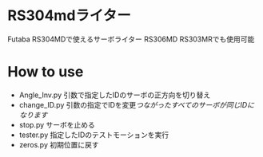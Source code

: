 # RS304mdライター
Futaba RS304MDで使えるサーボライター
RS306MD RS303MRでも使用可能

# How to use
* Angle_Inv.py 引数で指定したIDのサーボの正方向を切り替え
* change_ID.py 引数の指定でIDを変更*つながったすべてのサーボが同じIDになります*
* stop.py サーボを止める
* tester.py 指定したIDのテストモーションを実行
* zeros.py 初期位置に戻す

